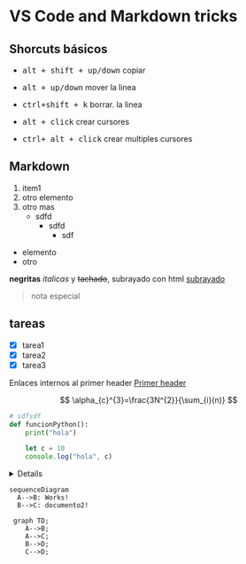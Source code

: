 # VS Code and Markdown tricks

## Shorcuts básicos

* <kbd>alt + shift + up/down</kbd> copiar

* <kbd>alt + up/down</kbd> mover la linea

* <kbd>ctrl+shift + k</kbd> borrar. la linea

* <kbd>alt + click</kbd> crear cursores

* <kbd>ctrl+ alt + click</kbd> crear multiples cursores

## Markdown

1. item1
2. otro elemento
3. otro mas
    - sdfd
      - sdfd
        - sdf

- elemento
- otro
  
**negritas** _italicas_ y ~~tachado~~, subrayado con html <u>subrayado</u>

>nota especial

## tareas

* [x] tarea1
* [x] tarea2
* [x] tarea3

Enlaces internos al primer header [Primer header](#vs-code-and-markdown-tricks)

<!-- Ecuaciones en fomato LaTex -->
$$
  \alpha_{c}^{3}=\frac{3N^{2}}{\sum_{i}(n)}
$$

```python
# sdfsdf
def funcionPython():
    print("hola")
```

```javascript
    let c = 10
    console.log("hola", c)
```
<details>
    <summary>Details</summary>
    Something small enough to escape casual notice.
</details>

```mermaid
sequenceDiagram
  A-->B: Works!
  B-->C: documento2!
```

```mermaid
 graph TD;
    A-->B;
    A-->C;
    B-->D;
    C-->D;
```



